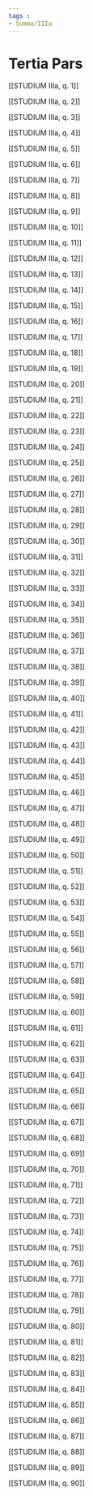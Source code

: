```yaml
---
tags : 
- Summa/IIIa
---
```


# Tertia Pars

[[STUDIUM IIIa, q. 1]]

[[STUDIUM IIIa, q. 2]]

[[STUDIUM IIIa, q. 3]]

[[STUDIUM IIIa, q. 4]]

[[STUDIUM IIIa, q. 5]]

[[STUDIUM IIIa, q. 6]]

[[STUDIUM IIIa, q. 7]]

[[STUDIUM IIIa, q. 8]]

[[STUDIUM IIIa, q. 9]]

[[STUDIUM IIIa, q. 10]]

[[STUDIUM IIIa, q. 11]]

[[STUDIUM IIIa, q. 12]]

[[STUDIUM IIIa, q. 13]]

[[STUDIUM IIIa, q. 14]]

[[STUDIUM IIIa, q. 15]]

[[STUDIUM IIIa, q. 16]]

[[STUDIUM IIIa, q. 17]]

[[STUDIUM IIIa, q. 18]]

[[STUDIUM IIIa, q. 19]]

[[STUDIUM IIIa, q. 20]]

[[STUDIUM IIIa, q. 21]]

[[STUDIUM IIIa, q. 22]]

[[STUDIUM IIIa, q. 23]]

[[STUDIUM IIIa, q. 24]]

[[STUDIUM IIIa, q. 25]]

[[STUDIUM IIIa, q. 26]]

[[STUDIUM IIIa, q. 27]]

[[STUDIUM IIIa, q. 28]]

[[STUDIUM IIIa, q. 29]]

[[STUDIUM IIIa, q. 30]]

[[STUDIUM IIIa, q. 31]]

[[STUDIUM IIIa, q. 32]]

[[STUDIUM IIIa, q. 33]]

[[STUDIUM IIIa, q. 34]]

[[STUDIUM IIIa, q. 35]]

[[STUDIUM IIIa, q. 36]]

[[STUDIUM IIIa, q. 37]]

[[STUDIUM IIIa, q. 38]]

[[STUDIUM IIIa, q. 39]]

[[STUDIUM IIIa, q. 40]]

[[STUDIUM IIIa, q. 41]]

[[STUDIUM IIIa, q. 42]]

[[STUDIUM IIIa, q. 43]]

[[STUDIUM IIIa, q. 44]]

[[STUDIUM IIIa, q. 45]]

[[STUDIUM IIIa, q. 46]]

[[STUDIUM IIIa, q. 47]]

[[STUDIUM IIIa, q. 48]]

[[STUDIUM IIIa, q. 49]]

[[STUDIUM IIIa, q. 50]]

[[STUDIUM IIIa, q. 51]]

[[STUDIUM IIIa, q. 52]]

[[STUDIUM IIIa, q. 53]]

[[STUDIUM IIIa, q. 54]]

[[STUDIUM IIIa, q. 55]]

[[STUDIUM IIIa, q. 56]]

[[STUDIUM IIIa, q. 57]]

[[STUDIUM IIIa, q. 58]]

[[STUDIUM IIIa, q. 59]]

[[STUDIUM IIIa, q. 60]]

[[STUDIUM IIIa, q. 61]]

[[STUDIUM IIIa, q. 62]]

[[STUDIUM IIIa, q. 63]]

[[STUDIUM IIIa, q. 64]]

[[STUDIUM IIIa, q. 65]]

[[STUDIUM IIIa, q. 66]]

[[STUDIUM IIIa, q. 67]]

[[STUDIUM IIIa, q. 68]]

[[STUDIUM IIIa, q. 69]]

[[STUDIUM IIIa, q. 70]]

[[STUDIUM IIIa, q. 71]]

[[STUDIUM IIIa, q. 72]]

[[STUDIUM IIIa, q. 73]]

[[STUDIUM IIIa, q. 74]]

[[STUDIUM IIIa, q. 75]]

[[STUDIUM IIIa, q. 76]]

[[STUDIUM IIIa, q. 77]]

[[STUDIUM IIIa, q. 78]]

[[STUDIUM IIIa, q. 79]]

[[STUDIUM IIIa, q. 80]]

[[STUDIUM IIIa, q. 81]]

[[STUDIUM IIIa, q. 82]]

[[STUDIUM IIIa, q. 83]]

[[STUDIUM IIIa, q. 84]]

[[STUDIUM IIIa, q. 85]]

[[STUDIUM IIIa, q. 86]]

[[STUDIUM IIIa, q. 87]]

[[STUDIUM IIIa, q. 88]]

[[STUDIUM IIIa, q. 89]]

[[STUDIUM IIIa, q. 90]]

